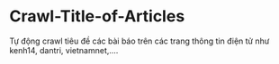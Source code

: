 # Crawl-Title-of-Articles
Tự động crawl tiêu đề các bài báo trên các trang thông tin điện tử như kenh14, dantri, vietnamnet,....
